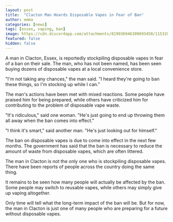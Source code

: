 ```yaml
---
layout: post
title:  "Clacton Man Hoards Disposable Vapes in Fear of Ban"
author: emma
categories: [news]
tags: [essex, vaping, ban]
image: https://cdn.discordapp.com/attachments/819936946309693450/1153280146355265557/top_10_disposable_vapes_2023_blog_featured_image.jpg
featured: false
hidden: false
---
```


A man in Clacton, Essex, is reportedly stockpiling disposable vapes in fear of a ban on their sale. The man, who has not been named, has been seen buying dozens of disposable vapes at a local convenience store.

"I'm not taking any chances," the man said. "I heard they're going to ban these things, so I'm stocking up while I can."

The man's actions have been met with mixed reactions. Some people have praised him for being prepared, while others have criticized him for contributing to the problem of disposable vape waste.

"It's ridiculous," said one woman. "He's just going to end up throwing them all away when the ban comes into effect."

"I think it's smart," said another man. "He's just looking out for himself."

The ban on disposable vapes is due to come into effect in the next few months. The government has said that the ban is necessary to reduce the amount of waste from disposable vapes, which are often littered.

The man in Clacton is not the only one who is stockpiling disposable vapes. There have been reports of people across the country doing the same thing.

It remains to be seen how many people will actually be affected by the ban. Some people may switch to reusable vapes, while others may simply give up vaping altogether.

Only time will tell what the long-term impact of the ban will be. But for now, the man in Clacton is just one of many people who are preparing for a future without disposable vapes.
